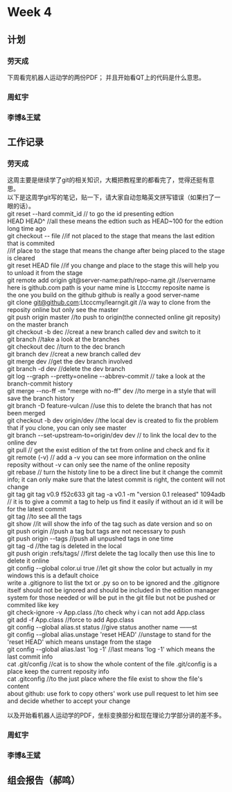 # Week 4
## 计划
### 劳天成
下周看完机器人运动学的两份PDF；
并且开始看QT上的代码是什么意思。
### 周虹宇
### 李博&王斌
## 工作记录
### 劳天成
这周主要是继续学了git的相关知识，大概把教程里的都看完了，觉得还挺有意思。  
以下是这周学git写的笔记，贴一下，请大家自动忽略英文拼写错误（如果扫了一眼的话）。  
git reset --hard commit_id   // to go the id presenting edtion    
HEAD HEAD^                   //all these means the edtion   such as HEAD~100 for the edtion long time ago   
git checkout -- file          //if not placed to the stage  that means the last edition that is commited  
                              //if place to the stage  that means the change after being placed to the stage is cleared  
git reset HEAD file        //if you change and place to the stage  this will help you to unload it from the stage  
git remote add origin git@server-name:path/repo-name.git  //servername here is github.com   path is your name  mine is Ltcccmy reposite name is  
                                                           the one you build on the github  github is really a good server-name  
git clone git@github.com:Ltcccmy/learngit.git            //a way to clone from the reposity online but only see the master  
git push origin master                      //to push to origin(the connected online git reposity) on the master branch   
git checkout -b dec                         //creat a new branch called dev and switch to it  
git branch                                  //take a look at the branches  
git checkout dec                            //turn to the dec branch  
git branch dev                           //creat a new branch called dev  
git merge dev                                //get the dev branch involved  
git branch -d dev                           //delete the dev branch  
git log --graph --pretty=oneline --abbrev-commit // take a look at the branch-commit history  
git merge --no-ff -m "merge with no-ff" dev              //to merge in a style that will save the branch history  
git branch -D feature-vulcan                              //use this to delete the branch that has not been merged  
git checkout -b dev origin/dev                            //the local dev is created to fix the problem that if you clone, you can only see master  
git branch --set-upstream-to=origin/dev dev                // to link the local dev to the online dev  
git pull                                                  // get the exist edition of the txt from online and check and fix it   
git remote (-v)                                            // add a -v you can see more information on the online reposity   without -v can only see the name of the online reposity  
git rebase                                                // turn the histoty line to be a direct line but it change the commit info; it can only make sure that the latest commit is right, the content will not change  
git tag <name>     git tag v0.9 f52c633        git tag -a v0.1 -m "version 0.1 released" 1094adb                               // it is to give a commit a tag to help us find it easily   if without an id it will be for the latest commit  
git tag                                                    //to see all the tags  
git show <tagname>                                           //it will show the info of the tag such as date version and so on   
git push origin <tagname>                                    //push a tag  but tags are not necessary to push  
git push origin --tags                                        //push all unpushed tags in one time   
git tag -d <tagname>                                           //the tag is deleted in the local  
git push origin :refs/tags/<tagname>                          //first delete the tag locally then use this line to delete it online  
git config --global color.ui true                              //let git show the color but actually in my windows this is a default choice  
write a .gitignore to list the txt or .py so on to be ignored  and the .gitignore itself should not be ignored and should be included in the edition manager system  for those needed or will be put in the git file but not be pushed or commited like key  
git check-ignore -v App.class                                   //to check why i can not add App.class  
git add -f App.class                                            //force to add App.class  
git config --global alias.st status                             //give status another name ——st  
git config --global alias.unstage 'reset HEAD'                  //unstage to stand for the 'reset HEAD' which means unstage from the stage   
git config --global alias.last 'log -1'                          //last means 'log -1' which means the last commit info  
cat .git/config                                                  //cat is to show the whole content of the file .git/config is a place keep the current reposity info  
cat .gitconfig                                                   //to the just place where the file exist to show the file's content     
about github: use fork to copy others' work   use pull request to let him see and decide whether to accept your change  

以及开始看机器人运动学的PDF，坐标变换部分和现在理论力学部分讲的差不多。  
### 周虹宇
### 李博&王斌
## 组会报告（郝鸣）
